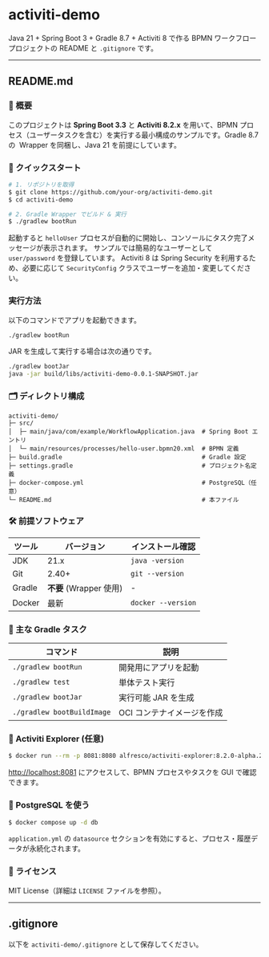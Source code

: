 # activiti-demo

Java 21 + Spring Boot 3 + Gradle 8.7 + Activiti 8 で作る BPMN ワークフロープロジェクトの README と `.gitignore` です。

---

## README.md

### 📖 概要

このプロジェクトは **Spring Boot 3.3** と **Activiti 8.2.x** を用いて、BPMN プロセス（ユーザータスクを含む）を実行する最小構成のサンプルです。Gradle 8.7 の  Wrapper を同梱し、Java 21 を前提にしています。

### 🚀 クイックスタート

```bash
# 1. リポジトリを取得
$ git clone https://github.com/your-org/activiti-demo.git
$ cd activiti-demo

# 2. Gradle Wrapper でビルド & 実行
$ ./gradlew bootRun
```

起動すると `helloUser` プロセスが自動的に開始し、コンソールにタスク完了メッセージが表示されます。
サンプルでは簡易的なユーザーとして `user/password` を登録しています。
Activiti 8 は Spring Security を利用するため、必要に応じて `SecurityConfig` クラスでユーザーを追加・変更してください。


### 実行方法

以下のコマンドでアプリを起動できます。
```bash
./gradlew bootRun
```
JAR を生成して実行する場合は次の通りです。
```bash
./gradlew bootJar
java -jar build/libs/activiti-demo-0.0.1-SNAPSHOT.jar
```

### 🗂️ ディレクトリ構成

```
activiti-demo/
├─ src/
│  ├─ main/java/com/example/WorkflowApplication.java  # Spring Boot エントリ
│  └─ main/resources/processes/hello-user.bpmn20.xml  # BPMN 定義
├─ build.gradle                                       # Gradle 設定
├─ settings.gradle                                    # プロジェクト名定義
├─ docker-compose.yml                                 # PostgreSQL（任意）
└─ README.md                                          # 本ファイル
```

### 🛠️ 前提ソフトウェア

| ツール | バージョン              | インストール確認   |
| ------ | ----------------------- | ------------------ |
| JDK    | 21.x                    | `java -version`    |
| Git    | 2.40+                   | `git --version`    |
| Gradle | **不要** (Wrapper 使用) | -                  |
| Docker | 最新                    | `docker --version` |

### 📝 主な Gradle タスク

| コマンド                   | 説明                       |
| -------------------------- | -------------------------- |
| `./gradlew bootRun`        | 開発用にアプリを起動       |
| `./gradlew test`           | 単体テスト実行             |
| `./gradlew bootJar`        | 実行可能 JAR を生成        |
| `./gradlew bootBuildImage` | OCI コンテナイメージを作成 |

### 🐘 Activiti Explorer (任意)

```bash
$ docker run --rm -p 8081:8080 alfresco/activiti-explorer:8.2.0-alpha.21
```

[http://localhost:8081](http://localhost:8081) にアクセスして、BPMN プロセスやタスクを GUI で確認できます。

### 🐳 PostgreSQL を使う

```bash
$ docker compose up -d db
```

`application.yml` の `datasource` セクションを有効にすると、プロセス・履歴データが永続化されます。

### 📜 ライセンス

MIT License（詳細は `LICENSE` ファイルを参照）。

---

## .gitignore

以下を `activiti-demo/.gitignore` として保存してください。
